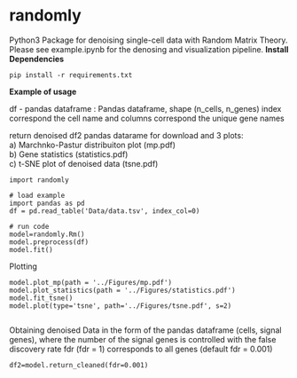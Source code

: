 # randomly
Python3 Package for denoising single-cell data  with Random Matrix Theory.
Please see example.ipynb for the denosing and visualization pipeline.
**Install Dependencies**

```
pip install -r requirements.txt
```

**Example of usage**

df - pandas dataframe : Pandas dataframe, shape (n_cells, n_genes)
index correspond the cell name and columns correspond the unique gene names

return denoised df2 pandas datarame for download and 
3 plots:  
a) Marchnko-Pastur distribuiton plot (mp.pdf)   
b) Gene statistics (statistics.pdf)  
c) t-SNE plot of denoised data (tsne.pdf)  

```
import randomly

# load example
import pandas as pd
df = pd.read_table('Data/data.tsv', index_col=0)

# run code
model=randomly.Rm()
model.preprocess(df)
model.fit()
```

Plotting

```
model.plot_mp(path = '../Figures/mp.pdf')
model.plot_statistics(path = '../Figures/statistics.pdf')
model.fit_tsne()
model.plot(type='tsne', path='../Figures/tsne.pdf', s=2)


```
Obtaining denoised Data in the form of the pandas dataframe
(cells, signal genes), where the number of the signal genes is controlled with the false discovery rate fdr (fdr = 1) corresponds to all genes (default fdr = 0.001)

```
df2=model.return_cleaned(fdr=0.001)
